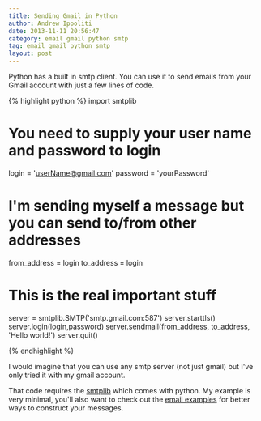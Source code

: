 ```yaml
---
title: Sending Gmail in Python
author: Andrew Ippoliti
date: 2013-11-11 20:56:47
category: email gmail python smtp
tag: email gmail python smtp
layout: post
---
```


Python has a built in smtp client. You can use it to send emails from your 
Gmail account with just a few lines of code.

{% highlight python %}
import smtplib

# You need to supply your user name and password to login
login = 'userName@gmail.com'
password = 'yourPassword'

# I'm sending myself a message but you can send to/from other addresses
from_address = login
to_address = login

# This is the real important stuff
server = smtplib.SMTP('smtp.gmail.com:587')
server.starttls()
server.login(login,password)
server.sendmail(from_address, to_address, 'Hello world!')
server.quit()

{% endhighlight %}

I would imagine that you can use any smtp server (not just gmail) but I've
only tried it with my gmail account.

That code requires the [smtplib](http://docs.python.org/2/library/smtplib.html)
which comes with python. My example is very minimal, you'll also want to check
out the [email examples](http://docs.python.org/2/library/email-examples.html)
for better ways to construct your messages.

